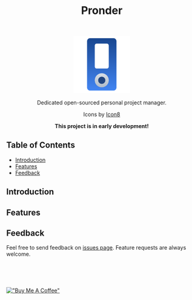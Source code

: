 <h1 align="center"> Pronder </h1> <br>
<p align="center">
    <img alt="GitPoint" title="GitPoint" src=".github/Icon.png" width="150">
</p>

<p align="center">
  Dedicated open-sourced personal project manager.
</p>
<p align="center">
  Icons by <a href="https://icons8.com">Icon8</a>
</p>
<p align="center">
  <strong>This project is in early development!</strong>
</p>

## Table of Contents

- [Introduction](#introduction)
- [Features](#features)
- [Feedback](#feedback)


## Introduction



## Features


## Feedback

Feel free to send feedback on [issues page](https://github.com/Tomkov1c/Pronder/issues). Feature requests are always welcome.

<br>
<br>
<br>

[!["Buy Me A Coffee"](https://global.discourse-cdn.com/mcneel/uploads/default/original/4X/d/a/1/da14b0fbdaa177932b34765e3a0d1a2bdf450b45.svg)](https://ko-fi.com/tomkliner)
